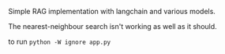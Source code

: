 Simple RAG implementation with langchain and various models. 

The nearest-neighbour search isn't working as well as it should.

to run `python -W ignore app.py`
